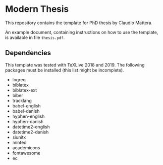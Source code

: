 Modern Thesis
====

This repository contains the template for PhD thesis by Claudio Mattera.

An example document, containing instructions on how to use the template, is available in file `thesis.pdf`.


Dependencies
----

This template was tested with TeXLive 2018 and 2019.
The following packages must be installed (this list might be incomplete).

- logreq
- biblatex
- biblatex-ext
- biber
- tracklang
- babel-english
- babel-danish
- hyphen-english
- hyphen-danish
- datetime2-english
- datetime2-danish
- siunitx
- minted
- academicons
- fontawesome
- ec
